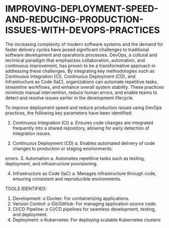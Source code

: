 # IMPROVING-DEPLOYMENT-SPEED-AND-REDUCING-PRODUCTION-ISSUES-WITH-DEVOPS-PRACTICES
The increasing complexity of modern software systems and the demand for faster delivery 
cycles have posed significant challenges to traditional software development and operations 
processes. DevOps, a cultural and technical paradigm that emphasizes collaboration, 
automation, and continuous improvement, has proven to be a transformative approach in 
addressing these challenges. By integrating key 
methodologies such as Continuous Integration (CI), Continuous Deployment (CD), and 
Infrastructure as Code (IaC), organizations can automate repetitive tasks, streamline 
workflows, and enhance overall system stability. These practices minimize manual 
intervention, reduce human errors, and enable teams to detect and resolve issues earlier in the 
development lifecycle.

To improve deployment speed and reduce production issues using DevOps practices, the 
following key parameters have been identified:
1. Continuous Integration (CI)
a. Ensures code changes are integrated frequently into a shared repository, 
allowing for early detection of integration issues.

2. Continuous Deployment (CD)
a. Enables automated delivery of code changes to production or staging 
environments.

errors.
3. Automation
a. Automates repetitive tasks such as testing, deployment, and infrastructure 
provisioning.

4. Infrastructure as Code (IaC)
a. Manages infrastructure through code, ensuring consistent and reproducible 
environments.

TOOLS IDENTIFIED:
1. Development:
o Docker: For containerizing applications.
2. Version Control:
o Git/GitHub: For managing application source code.
3. CI/CD Pipeline:
o CI/CD pipelines for seamless development, testing, and deployment.
4. Deployment:
o Kubernetes: For deploying scalable Kubernetes clusters
